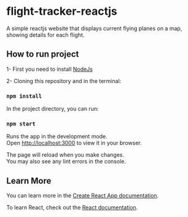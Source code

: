 # flight-tracker-reactjs
A simple reactjs website that displays current flying planes on a map, showing details for each flight.

## How to run project

1- First you need to install [NodeJs](https://nodejs.org/en/)

2- Cloning this repository and in the terminal:

### `npm install`


In the project directory, you can run:

### `npm start`

Runs the app in the development mode.\
Open [http://localhost:3000](http://localhost:3000) to view it in your browser.

The page will reload when you make changes.\
You may also see any lint errors in the console.

## Learn More

You can learn more in the [Create React App documentation](https://facebook.github.io/create-react-app/docs/getting-started).

To learn React, check out the [React documentation](https://reactjs.org/).
